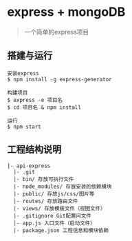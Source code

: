 # express + mongoDB
> 一个简单的express项目

## 搭建与运行
```
安装express
$ npm install -g express-generator

构建项目
$ express -e 项目名
$ cd 项目名 & npm install

运行
$ npm start

```
## 工程结构说明
```
|- api-express
  |- .git
  |- bin/ 存放可执行文件
  |- node_modules/ 存放安装的依赖模块
  |- public/ 存放js/css/图片等
  |- routes/ 存放路由文件
  |- views/ 存放模板文件（视图文件）
  |- .gitignore Git配置问文件
  |- app.js 入口文件（启动文件）
  |- package.json 工程信息和模块依赖
```
